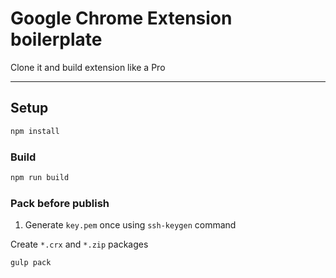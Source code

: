 # Google Chrome Extension boilerplate

Clone it and build extension like a Pro

---

## Setup

```bash
npm install
```

### Build

```bash
npm run build
```

### Pack before publish

1. Generate `key.pem` once using `ssh-keygen` command

Create `*.crx` and `*.zip` packages

```bash
gulp pack
```
